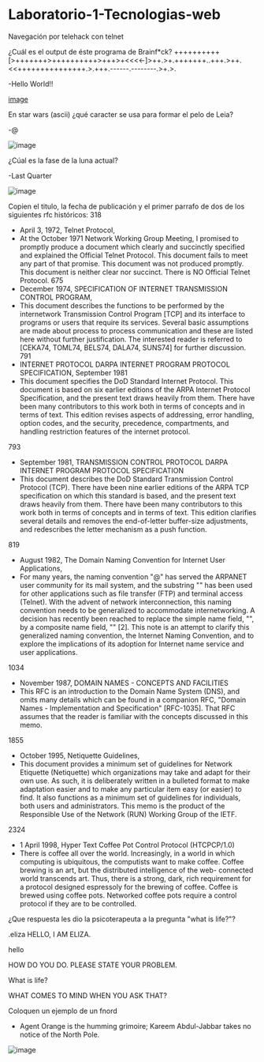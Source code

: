 # Laboratorio-1-Tecnologias-web
Navegación por telehack con telnet

¿Cuál es el output de éste programa de Brainf*ck? ++++++++++[>+++++++>++++++++++>+++>+<<<<-]>++.>+.+++++++..+++.>++.<<+++++++++++++++.>.+++.------.--------.>+.>.

-Hello World!!

[image](https://user-images.githubusercontent.com/77738746/213591483-b8091398-533c-45e7-b5d3-c4e94aaa0c6a.png)

En star wars (ascii) ¿qué caracter se usa para formar el pelo de Leia?

-@

![image](https://user-images.githubusercontent.com/77738746/213593218-11114a5b-50b5-4747-909e-d74b08bf294e.png)

¿Cúal es la fase de la luna actual?

-Last Quarter

![image](https://user-images.githubusercontent.com/77738746/213594402-596bb5cb-0f0d-4bfb-9ffe-9466841aa546.png)

Copien el titulo, la fecha de publicación y el primer parrafo de dos de los siguientes rfc históricos:
318
- April 3, 1972, Telnet Protocol,
- At the October 1971 Network Working Group Meeting, I promised to
   promptly produce a document which clearly and succinctly specified
   and explained the Official Telnet Protocol.  This document fails to
   meet any part of that promise.  This document was not produced
   promptly.  This document is neither clear nor succinct.  There is NO
   Official Telnet Protocol.
675
- December 1974,  SPECIFICATION OF INTERNET TRANSMISSION CONTROL PROGRAM, 
- This document describes the functions to be performed by the
   internetwork Transmission Control Program [TCP] and its interface to
   programs or users that require its services. Several basic
   assumptions are made about process to process communication and these
   are listed here without further justification. The interested reader
   is referred to [CEKA74, TOML74, BELS74, DALA74, SUNS74] for further
   discussion.
791
- INTERNET PROTOCOL DARPA INTERNET PROGRAM PROTOCOL SPECIFICATION,  September 1981
- This document specifies the DoD Standard Internet Protocol.  This
document is based on six earlier editions of the ARPA Internet Protocol
Specification, and the present text draws heavily from them.  There have
been many contributors to this work both in terms of concepts and in
terms of text.  This edition revises aspects of addressing, error
handling, option codes, and the security, precedence, compartments, and
handling restriction features of the internet protocol.
                                 
793
- September 1981,  TRANSMISSION CONTROL PROTOCOL DARPA INTERNET PROGRAM  PROTOCOL SPECIFICATION
- This document describes the DoD Standard Transmission Control Protocol
(TCP).  There have been nine earlier editions of the ARPA TCP
specification on which this standard is based, and the present text
draws heavily from them.  There have been many contributors to this work
both in terms of concepts and in terms of text.  This edition clarifies
several details and removes the end-of-letter buffer-size adjustments,
and redescribes the letter mechanism as a push function.

819
- August 1982,  The Domain Naming Convention for Internet User Applications, 
-  For many years, the naming convention "<user>@<host>" has served the
   ARPANET user community for its mail system, and the substring
   "<host>" has been used for other applications such as file transfer
   (FTP) and terminal access (Telnet).  With the advent of network
   interconnection, this naming convention needs to be generalized to
   accommodate internetworking.  A decision has recently been reached to
   replace the simple name field, "<host>", by a composite name field,
   "<domain>" [2].  This note is an attempt to clarify this generalized
   naming convention, the Internet Naming Convention, and to explore the
   implications of its adoption for Internet name service and user
   applications.
  
1034
- November 1987, DOMAIN NAMES - CONCEPTS AND FACILITIES
- This RFC is an introduction to the Domain Name System (DNS), and omits
many details which can be found in a companion RFC, "Domain Names -
Implementation and Specification" [RFC-1035].  That RFC assumes that the
reader is familiar with the concepts discussed in this memo.
  
1855
- October 1995, Netiquette Guidelines, 
- This document provides a minimum set of guidelines for Network
   Etiquette (Netiquette) which organizations may take and adapt for
   their own use.  As such, it is deliberately written in a bulleted
   format to make adaptation easier and to make any particular item easy
   (or easier) to find.  It also functions as a minimum set of
   guidelines for individuals, both users and administrators.  This memo
   is the product of the Responsible Use of the Network (RUN) Working
   Group of the IETF.

2324
- 1 April 1998, Hyper Text Coffee Pot Control Protocol (HTCPCP/1.0)
- There is coffee all over the world. Increasingly, in a world in which
   computing is ubiquitous, the computists want to make coffee. Coffee
   brewing is an art, but the distributed intelligence of the web-
   connected world transcends art.  Thus, there is a strong, dark, rich
   requirement for a protocol designed espressoly for the brewing of
   coffee. Coffee is brewed using coffee pots.  Networked coffee pots
   require a control protocol if they are to be controlled.  
   
¿Que respuesta les dio la psicoterapeuta a la pregunta "what is life?"?
   
.eliza
HELLO, I AM ELIZA.

hello

HOW DO YOU DO. PLEASE STATE YOUR PROBLEM.

What is life?

WHAT COMES TO MIND WHEN YOU ASK THAT?

Coloquen un ejemplo de un fnord
- Agent Orange is the humming grimoire; Kareem Abdul-Jabbar takes no notice of the North Pole.
   
![image](https://user-images.githubusercontent.com/77738746/213597908-40b8082c-b7fc-4a02-9943-ebe72b47d8ac.png)
